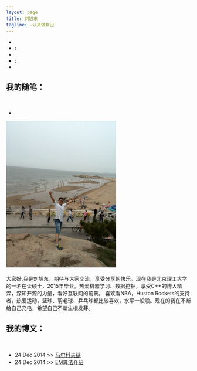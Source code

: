 ```yaml
---
layout: page
title: 刘旭东
tagline: —认真做自己
---
```


<head>
<meta http-equiv="Content-Type" content="text/html; charset=utf-8" />
<link rel="stylesheet" type="text/css" media="all" href="style.css">
<script language="javascript" type="text/javascript" src="js/js.js"></script>
<script type="text/javascript" src="http://code.jquery.com/jquery-1.6.4.min.js"></script>
<title>刘旭东的个人主页</title>
<script type="text/javascript">
$(document).ready(function() {

	// 创建两个变量，一个数组中的月和日的名称
	var monthNames = [ "一月", "二月", "三月", "四月", "五月", "六月", "七月", "八月", "九月", "十月", "十一月", "十二月" ]; 
	var dayNames= ["星期日","星期一","星期二","星期三","星期四","星期五","星期六"]

	// 创建一个对象newDate（）
	var newDate = new Date();
	// 提取当前的日期从日期对象
	newDate.setDate(newDate.getDate());
	//输出的日子，日期，月和年
	$('#Date').html(newDate.getFullYear() + " " + monthNames[newDate.getMonth()] + ' ' + newDate.getDate() + ' ' + dayNames[newDate.getDay()]);

	setInterval( function() {
		// 创建一个对象，并提取newDate（）在访问者的当前时间的秒
		var seconds = new Date().getSeconds();
		//添加前导零秒值
		$("#sec").html(( seconds < 10 ? "0" : "" ) + seconds);
	},1000);
	
	setInterval( function() {
		// 创建一个对象，并提取newDate（）在访问者的当前时间的分钟
		var minutes = new Date().getMinutes();
		// 添加前导零的分钟值
		$("#min").html(( minutes < 10 ? "0" : "" ) + minutes);
    },1000);
	
	setInterval( function() {
		// 创建一个对象，并提取newDate（）在访问者的当前时间的小时
		var hours = new Date().getHours();
		// 添加前导零的小时值
		$("#hours").html(( hours < 10 ? "0" : "" ) + hours);
    }, 1000);
	
}); 
</script>
</head>

<body>
<div id="right">
<div class="clock" style="align=center;">
	<div id="Date"></div>
	<ul>
		<li id="hours" > </li>
		<li id="point">:</li>
		<li id="min"> </li>
		<li id="point">:</li>
		<li id="sec"> </li>
	</ul>
</div>
<div id="essay">
<h2>我的随笔：</h2><br>
<ul> 
<li></li>
</ul>
</div>
</div>
<div id="myself">
<div id="photo" class="jpg">
<img src="1.jpg" alt="Drawing" width="300px" />
</div>
<div id="describe" >
<br>
大家好,我是刘旭东，期待与大家交流，享受分享的快乐。现在我是北京理工大学的一名在读硕士，2015年毕业。热爱机器学习、数据挖掘，享受C++的博大精深，深知开源的力量，看好互联网的前景。
喜欢看NBA，Huston Rockets的支持者，热爱运动，篮球、羽毛球、乒乓球都比较喜欢，水平一般般。现在的我在不断给自己充电，希望自己不断生根发芽。
</div>
</div>
<div id="myblogtext">
<h2>我的博文：</h2><br>
<ul> 
<li>24 Dec 2014 >> <a href="/statistic/2014/12/28/markov">马尔科夫链</a></li>
<li>24 Dec 2014 >> <a href="http://www.cnblogs.com/retarded/articles/4129413.html">EM算法介绍</a></li>
</ul>

</div>
</body>


